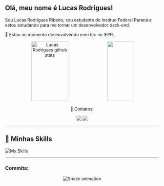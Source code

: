 ## Olá, meu nome é Lucas Rodrigues!

Sou Lucas Rodrigues Ribeiro, sou estudante do Instituo Federal Paraná e estou estudando para me tornar um desenvolvedor back-end.

🔭 Estou no momento desenvolvendo meu tcc no IFPR.

<div align="center">
  

<div align="center">  
  <img width="49%" height="195px" src="https://github-readme-stats.vercel.app/api?username=LucasRRibeiro&show_icons=true&count_private=true&hide_border=true&title_color=40E0D0&icon_color=40E0D0&text_color=48D1CC&bg_color=000000" alt="Lucas Rodrigues github stats" /> 
  <img width="41%" height="195px" src="https://github-readme-stats.vercel.app/api/top-langs/?username=LucasRRibeiro&layout=compact&hide_border=true&title_color=00CED1&text_color=40E0D0&bg_color=0d1117" />
</div>

💬 Contatos:   

  <a href="https://www.instagram.com/_lucasrodrguees/" target="_blank"><img src="https://img.shields.io/badge/-Instagram-%23E4405F?style=for-the-badge&logo=instagram&logoColor=white" target="_blank"></a>
  <a href="mailto:lucasrodreigues0@gmail.com">
  <img src="https://img.shields.io/badge/-Gmail-%23333?style=for-the-badge&logo=gmail&logoColor=white" target="_blank">
</a></div>

---

## 🚀 Minhas Skills
[![My Skills](https://skillicons.dev/icons?i=java,python,html,css,mysql,bootstrap,discord,django,eclipse,figma)](https://skillicons.dev)

---

### Commits:
<div align="center">

  ![Snake animation](https://github.com/danielbped/danielbped/blob/output/github-contribution-grid-snake.svg)

</div>
